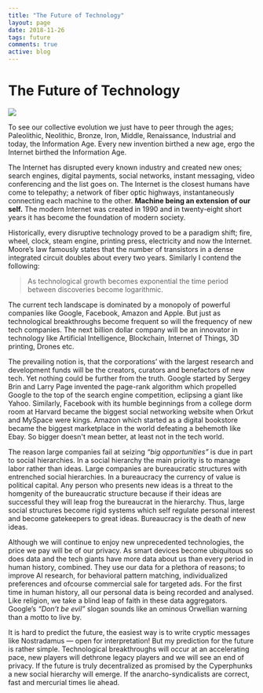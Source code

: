```yaml
---
title: "The Future of Technology"
layout: page
date: 2018-11-26
tags: future
comments: true
active: blog
---
```



# The Future of Technology

![](https://cdn-images-1.medium.com/max/800/1*hbcEiE3ewR5rr7dchEoJiQ.jpeg)
<span class="figcaption_hack"></span>

To see our collective evolution we just have to peer through the ages;
Paleolithic, Neolithic, Bronze, Iron, Middle, Renaissance, Industrial and today,
the Information Age. Every new invention birthed a new age, ergo the Internet
birthed the Information Age.

The Internet has disrupted every known industry and created new ones; search
engines, digital payments, social networks, instant messaging, video
conferencing and the list goes on. The Internet is the closest humans have come
to telepathy; a network of fiber optic highways, instantaneously connecting each
machine to the other. **Machine being an extension of our self.** The modern
Internet was created in 1990 and in twenty-eight short years it has become the
foundation of modern society.

Historically, every disruptive technology proved to be a paradigm shift; fire,
wheel, clock, steam engine, printing press, electricity and now the Internet.
Moore’s law famously states that the number of transistors in a dense integrated
circuit doubles about every two years. Similarly I contend the following:

> As technological growth becomes exponential the time period between discoveries
> become logarithmic.

The current tech landscape is dominated by a monopoly of powerful companies like
Google, Facebook, Amazon and Apple. But just as technological breakthroughs
become frequent so will the frequency of new tech companies. The next billion
dollar company will be an innovator in technology like Artificial Intelligence,
Blockchain, Internet of Things, 3D printing, Drones etc.

The prevailing notion is, that the corporations’ with the largest research and
development funds will be the creators, curators and benefactors of new tech.
Yet nothing could be further from the truth. Google started by Sergey Brin and
Larry Page invented the page-rank algorithm which propelled Google to the top of
the search engine competition, eclipsing a giant like Yahoo. Similarly, Facebook
with its humble beginnings from a college dorm room at Harvard became the
biggest social networking website when Orkut and MySpace were kings. Amazon
which started as a digital bookstore became the biggest marketplace in the world
defeating a behemoth like Ebay. So bigger doesn't mean better, at least not in
the tech world.

The reason large companies fail at seizing *“big opportunities”* is due in part
to social hierarchies. In a social hierarchy the main priority is to manage
labor rather than ideas. Large companies are bureaucratic structures with
entrenched social hierarchies. In a bureaucracy the currency of value is
political capital. Any person who presents new ideas is a threat to the
homgenity of the bureaucratic structure because if their ideas are successful
they will leap frog the bureaucrat in the hierarchy. Thus, large social
structures become rigid systems which self regulate personal interest and become
gatekeepers to great ideas. Bureaucracy is the death of new ideas.

Although we will continue to enjoy new unprecedented technologies, the price we
pay will be of our privacy. As smart devices become ubiquitous so does data and
the tech giants have more data about us than every period in human history,
combined. They use our data for a plethora of reasons; to improve AI research,
for behavioral pattern matching, individualized preferences and ofcourse
commercial sale for targeted ads. For the first time in human history, all our
personal data is being recorded and analysed. Like religion, we take a blind
leap of faith in these data aggregators. Google’s *“Don’t be evil”* slogan
sounds like an ominous Orwellian warning than a motto to live by.

It is hard to predict the future, the easiest way is to write cryptic messages
like Nostradamus — open for interpretation! But my prediction for the future is
rather simple. Technological breakthroughs will occur at an accelerating pace,
new players will dethrone legacy players and we will see an end of privacy. If
the future is truly decentralized as promised by the Cyperphunks a new social
hierarchy will emerge. If the anarcho-syndicalists are correct, fast and
mercurial times lie ahead.
